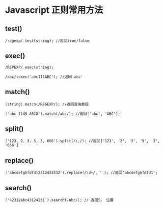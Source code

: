 # Javascript 正则常用方法

## test()

	/regexp/.test(string); //返回true/false


## exec()

	/REPEXP/.exec(string);

	/abc/.exec('abc111ABC'); //返回'abc'


## match()

	(string).match(/REGEXP/); //返回查询数组

	('abc 1145 ABCD').match(/abc/); //返回['abc', 'ABC'];


## split()

	('123, 2, 3, 5, 3, 666').split(/\,/); //返回['123', '2', '3', '5', '3', '666']

## replace()

	('abcdefghfdfd12312432432').replace(/\d+/, ''); //返回'abcdefghfdfd1';

## search()

	('42312abc43124231').search(/abc/); // 返回5， 位置